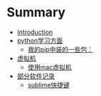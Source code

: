# Summary

* [Introduction](README.md)
* [python学习方面]()
    * [我的pip中装的一些包：](python学习/我的pip包中装的一些包：.md)
* [虚拟机]()
    * [使用mac虚拟机](虚拟机/使用mac虚拟机.md)
* [部分软件记录]()
    * [sublime快捷键](部分软件记录/sublime快捷键.md)
